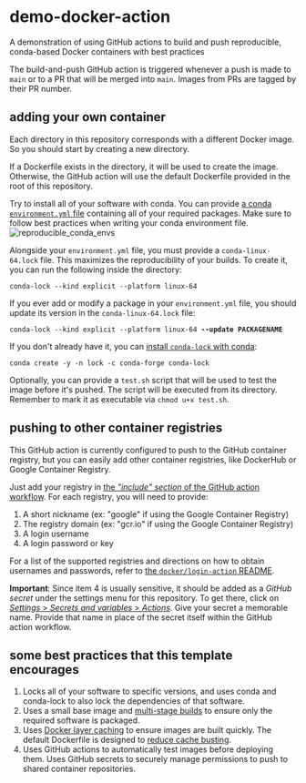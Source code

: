 # demo-docker-action
A demonstration of using GitHub actions to build and push reproducible, conda-based Docker containers with best practices

The build-and-push GitHub action is triggered whenever a push is made to `main` or to a PR that will be merged into `main`. Images from PRs are tagged by their PR number.

## adding your own container
Each directory in this repository corresponds with a different Docker image. So you should start by creating a new directory.

If a Dockerfile exists in the directory, it will be used to create the image. Otherwise, the GitHub action will use the default Dockerfile provided in the root of this repository.

Try to install all of your software with conda. You can provide [a conda `environment.yml` file](https://conda.io/projects/conda/en/latest/user-guide/tasks/manage-environments.html#create-env-file-manually) containing all of your required packages. Make sure to follow best practices when writing your conda environment file.
![reproducible_conda_envs](https://github.com/aryarm/demo-docker-action/assets/23412689/791efa84-53dd-4fca-8ea8-8c7029c0528b)

Alongside your `environment.yml` file, you must provide a `conda-linux-64.lock` file. This maximizes the reproducibility of your builds. To create it, you can run the following inside the directory:
```
conda-lock --kind explicit --platform linux-64
```
If you ever add or modify a package in your `environment.yml` file, you should update its version in the `conda-linux-64.lock` file:
<pre><code>conda-lock --kind explicit --platform linux-64 <b>--update PACKAGENAME</b></code></pre>
If you don't already have it, you can [install `conda-lock` with conda](https://anaconda.org/conda-forge/conda-lock):
```
conda create -y -n lock -c conda-forge conda-lock
```

Optionally, you can provide a `test.sh` script that will be used to test the image before it's pushed. The script will be executed from its directory. Remember to mark it as executable via `chmod u+x test.sh`.

## pushing to other container registries
This GitHub action is currently configured to push to the GitHub container registry, but you can easily add other container registries, like DockerHub or Google Container Registry.

Just add your registry in [the *"include" section* of the GitHub action workflow](https://github.com/aryarm/demo-docker-action/blob/c0604b4/.github/workflows/docker.yml#L53-L54). For each registry, you will need to provide:
1. A short nickname (ex: "google" if using the Google Container Registry)
2. The registry domain (ex: "gcr.io" if using the Google Container Registry)
3. A login username
4. A login password or key

For a list of the supported registries and directions on how to obtain usernames and passwords, refer to [the `docker/login-action` README](https://github.com/docker/login-action?tab=readme-ov-file#about).

**Important**: Since item 4 is usually sensitive, it should be added as a _GitHub secret_ under the settings menu for this repository. To get there, click on [_Settings_ > _Secrets and variables_ > _Actions_](../../settings/secrets/actions#repository-secrets). Give your secret a memorable name. Provide that name in place of the secret itself within the GitHub action workflow.

## some best practices that this template encourages
1. Locks all of your software to specific versions, and uses conda and conda-lock to also lock the dependencies of that software.
2. Uses a small base image and [multi-stage builds](https://pythonspeed.com/articles/smaller-python-docker-images/) to ensure only the required software is packaged.
3. Uses [Docker layer caching](https://pythonspeed.com/articles/faster-multi-stage-builds) to ensure images are built quickly. The default Dockerfile is designed to [reduce cache busting](https://pythonspeed.com/articles/docker-caching-model/).
4. Uses GitHub actions to automatically test images before deploying them. Uses GitHub secrets to securely manage permissions to push to shared container repositories.
